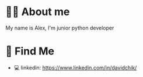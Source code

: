 # 👨‍💻 About me

My name is Alex, I'm junior python developer

# 🧐 Find Me
* 💻 linkedin: https://www.linkedin.com/in/davidchik/
